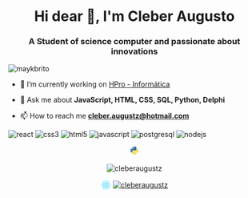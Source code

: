 <h1 align="center">Hi dear 👋, I'm Cleber Augusto</h1>
<h3 align="center">A Student of science computer and passionate about innovations</h3>
<p align="left"> <img src="https://komarev.com/ghpvc/?username=maykbrito" alt="maykbrito" /> </p>

- 🔭 I’m currently working on [HPro - Informática](http://hpro.com.br)

- 💬 Ask me about **JavaScript, HTML, CSS, SQL, Python, Delphi**

- 📫 How to reach me **cleber.augustz@hotmail.com**

<p align="left">
<img src="https://devicons.github.io/devicon/devicon.git/icons/react/react-original-wordmark.svg" alt="react" width="20" height="20"/>
<img src="https://devicons.github.io/devicon/devicon.git/icons/css3/css3-original-wordmark.svg" alt="css3"  width="20" height="20"/>
<img src="https://devicons.github.io/devicon/devicon.git/icons/html5/html5-original-wordmark.svg" alt="html5"  width="20" height="20"/>
<img src="https://devicons.github.io/devicon/devicon.git/icons/javascript/javascript-original.svg" alt="javascript" width="20" height="20"/>
<img src="https://devicons.github.io/devicon/devicon.git/icons/postgresql/postgresql-original-wordmark.svg" alt="postgresql" width="20" height="20"/>
<img src="https://devicons.github.io/devicon/devicon.git/icons/nodejs/nodejs-original.svg" alt="nodejs" width="20" height="20"/></p><p align="center">
  <img src=" https://github.com/devicons/devicon/blob/master/icons/python/python-original.svg" alt="python" width="20" height="20"/></p><p align="center">
 
<img src="https://github-readme-stats.vercel.app/api?username=CleberAugustz&show_icons=true" alt="cleberaugustz"/> 
</p>

<p align="center">
<a href="http://cs-dev.zapto.org" target="blank"><img align="center" src="https://github.com/devicons/devicon/blob/master/icons/react/react-original.svg" alt="cleberaugustz" height="20" width="20" /></a>
<a href="https://www.linkedin.com/in/cleberaugustz/" target="blank"><img align="center" src="https://cdn.jsdelivr.net/npm/simple-icons@3.0.1/icons/linkedin.svg" alt="cleberaugustz" height="20" width="20" /></a>
</p>
<!--
**maykbrito/maykbrito** is a ✨ _special_ ✨ repository because its `README.md` (this file) appears on your GitHub profile.

Here are some ideas to get you started:

- 🔭 I’m currently working on ...
- 🌱 I’m currently learning ...
- 👯 I’m looking to collaborate on ...
- 🤔 I’m looking for help with ...
- 💬 Ask me about ...
- 📫 How to reach me: ...
- 😄 Pronouns: ...
- ⚡ Fun fact: ...
-->
